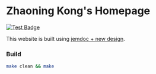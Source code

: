 # Zhaoning Kong's Homepage

[![Test Badge](https://github.com/JonnyKong/jonnykong.github.io/actions/workflows/deploy.yml/badge.svg)](https://github.com/JonnyKong/jonnykong.github.io/actions/workflows/deploy.yml)

This website is built using [jemdoc + new design](https://github.com/szl2/jemdoc-new-design).

### Build

```bash
make clean && make
```